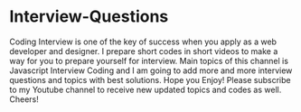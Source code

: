 # Interview-Questions
Coding Interview is one of the key of success when you apply as a web developer and designer. I prepare short codes in short videos to make a way for you to prepare yourself for interview. Main topics of this channel is Javascript Interview Coding and I am going to add more and more interview questions and topics with best solutions. Hope you Enjoy! Please subscribe to my Youtube channel to receive new updated topics and codes as well. Cheers! 
